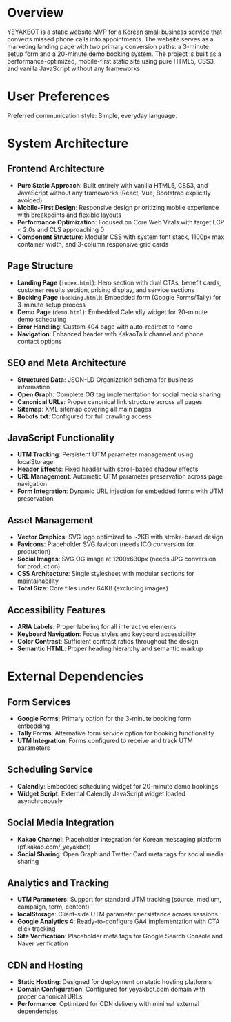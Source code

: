# Overview

YEYAKBOT is a static website MVP for a Korean small business service that converts missed phone calls into appointments. The website serves as a marketing landing page with two primary conversion paths: a 3-minute setup form and a 20-minute demo booking system. The project is built as a performance-optimized, mobile-first static site using pure HTML5, CSS3, and vanilla JavaScript without any frameworks.

# User Preferences

Preferred communication style: Simple, everyday language.

# System Architecture

## Frontend Architecture
- **Pure Static Approach**: Built entirely with vanilla HTML5, CSS3, and JavaScript without any frameworks (React, Vue, Bootstrap explicitly avoided)
- **Mobile-First Design**: Responsive design prioritizing mobile experience with breakpoints and flexible layouts
- **Performance Optimization**: Focused on Core Web Vitals with target LCP < 2.0s and CLS approaching 0
- **Component Structure**: Modular CSS with system font stack, 1100px max container width, and 3-column responsive grid cards

## Page Structure
- **Landing Page** (`index.html`): Hero section with dual CTAs, benefit cards, customer results section, pricing display, and service sections
- **Booking Page** (`booking.html`): Embedded form (Google Forms/Tally) for 3-minute setup process
- **Demo Page** (`demo.html`): Embedded Calendly widget for 20-minute demo scheduling
- **Error Handling**: Custom 404 page with auto-redirect to home
- **Navigation**: Enhanced header with KakaoTalk channel and phone contact options

## SEO and Meta Architecture
- **Structured Data**: JSON-LD Organization schema for business information
- **Open Graph**: Complete OG tag implementation for social media sharing
- **Canonical URLs**: Proper canonical link structure across all pages
- **Sitemap**: XML sitemap covering all main pages
- **Robots.txt**: Configured for full crawling access

## JavaScript Functionality
- **UTM Tracking**: Persistent UTM parameter management using localStorage
- **Header Effects**: Fixed header with scroll-based shadow effects
- **URL Management**: Automatic UTM parameter preservation across page navigation
- **Form Integration**: Dynamic URL injection for embedded forms with UTM preservation

## Asset Management
- **Vector Graphics**: SVG logo optimized to ~2KB with stroke-based design
- **Favicons**: Placeholder SVG favicon (needs ICO conversion for production)
- **Social Images**: SVG OG image at 1200x630px (needs JPG conversion for production)
- **CSS Architecture**: Single stylesheet with modular sections for maintainability
- **Total Size**: Core files under 64KB (excluding images)

## Accessibility Features
- **ARIA Labels**: Proper labeling for all interactive elements
- **Keyboard Navigation**: Focus styles and keyboard accessibility
- **Color Contrast**: Sufficient contrast ratios throughout the design
- **Semantic HTML**: Proper heading hierarchy and semantic markup

# External Dependencies

## Form Services
- **Google Forms**: Primary option for the 3-minute booking form embedding
- **Tally Forms**: Alternative form service option for booking functionality
- **UTM Integration**: Forms configured to receive and track UTM parameters

## Scheduling Service
- **Calendly**: Embedded scheduling widget for 20-minute demo bookings
- **Widget Script**: External Calendly JavaScript widget loaded asynchronously

## Social Media Integration
- **Kakao Channel**: Placeholder integration for Korean messaging platform (pf.kakao.com/_yeyakbot)
- **Social Sharing**: Open Graph and Twitter Card meta tags for social media sharing

## Analytics and Tracking
- **UTM Parameters**: Support for standard UTM tracking (source, medium, campaign, term, content)
- **localStorage**: Client-side UTM parameter persistence across sessions
- **Google Analytics 4**: Ready-to-configure GA4 implementation with CTA click tracking
- **Site Verification**: Placeholder meta tags for Google Search Console and Naver verification

## CDN and Hosting
- **Static Hosting**: Designed for deployment on static hosting platforms
- **Domain Configuration**: Configured for yeyakbot.com domain with proper canonical URLs
- **Performance**: Optimized for CDN delivery with minimal external dependencies